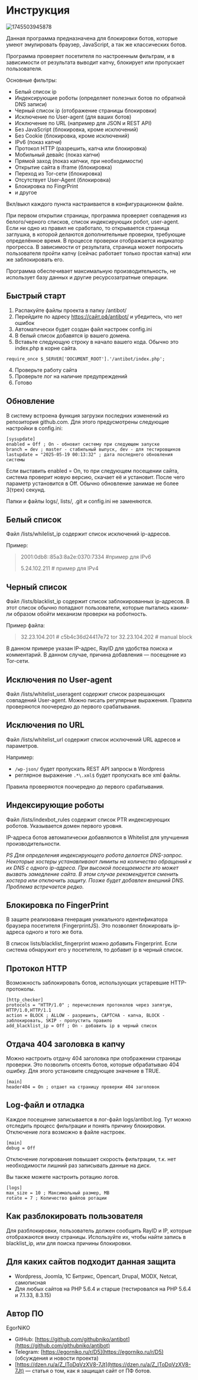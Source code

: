 # Инструкция

![1745503945878](images/README/1745503945878.png)

Данная программа предназначена для блокировки ботов, которые умеют эмулировать браузер, JavaScript, а так же классических ботов.

Программа проверяет посетителя по настроенным фильтрам, и в зависимости от результата выводит капчу, блокирует или пропускает пользователя.

Основные фильтры:

* Белый список ip
* Индексирующие роботы (определяет полезных ботов по обратной DNS записи)
* Черный список ip (отображение страницы блокировки)
* Исключение по User-agent (для ваших ботов)
* Исключение по URL (например для JSON и REST API)
* Без JavaScript (блокировка, кроме исключений)
* Без Cookie (блокировка, кроме исключений)
* IPv6 (показ капчи)
* Протокол HTTP (разрешить, капча или блокировка)
* Мобильный девайс (показ капчи)
* Прямой заход (показ капчки, при необходимости)
* Открытие сайта в iframe (блокировка)
* Переход из Tor-сети (блокировка)
* Отсутствует User-Agent (блокировка)
* Блокировка по FingrPrint
* и другое

Вкл/выкл каждого пункта настраивается в конфигурационном файле.

При первом открытии страницы, программа проверяет совпадения из белого/черного списков, список индексирующих робот, user-agent. Если ни одно из правил не сработало, то открывается страница заглушка, в которой делаются дополнительные проверки, требующие определённое время. В процессе проверки отображается индикатор прогресса. В зависимости от результата, страница может попросить пользователя пройти капчу (сейчас работает только простая капча) или же заблокировать его.

Программа обеспечивает максимальную производительность, не использует базу данных и другие ресурсозатратные операции.

## Быстрый старт

1. Распакуйте файлы проекта в папку /antibot/
2. Перейдите по адресу https://сайт.рф/antibot/ и убедитесь, что нет ошибок
3. Автоматически будет создан файл настроек config.ini
4. В белый список добавятся ip вашего домена.
5. Вставьте следующую строку в начало вашего кода. Обычно это index.php в корне сайта.

```
require_once $_SERVER['DOCUMENT_ROOT'].'/antibot/index.php';
```

4. Проверьте работу сайта
5. Проверьте лог на наличие предупреждений
6. Готово

## Обновление

В систему встроена функция загрузки последних изменений из репозитория github.com. Для этого предусмотрены следующие настройки в config.ini:

```
[sysupdate]
enabled = Off ; On - обновит систему при следующем запуске
branch = dev ; master - стабильный выпуск, dev - для тестировщиков
lastupdate = "2025-05-19 00:13:32" ; дата последнего обновления системы
```

Если выставить enabled = On, то при следующем посещении сайта, система проверит новую версию, скачает её и установит. После чего параметр установится в Off. Обычно обновление занимае не более 3(трех) секунд.

Папки и файлы logs/, lists/, .git и config.ini не заменяются.

## Белый список

Файл /lists/whilelist_ip содержит список исключений ip-адресов.

Пример:

> 2001:0db8::85a3:8a2e:0370:7334 #пример для IPv6
>
> 5.24.102.211 # пример для IPv4

## Черный список

Файл /lists/blacklist_ip содержит список заблокированных ip-адресов. В этот список обычно попадают пользователи, которые пытались каким-ли образом обойти механизм проверки на роботность.

Пример файла:

> 32.23.104.201 # c5b4c36d24417e72 tor
> 32.23.104.202 # manual block

В данном примере указан IP-адрес, RayID для удобства поиска и комментарий. В данном случае, причина добавления — посещение из Tor-сети.

## Исключения по User-agent

Файл /lists/whitelist_useragent содержит список разрешающих совпадений User-agent. Можно писать регулярные выражения. Правила проверяются поочередно до первого срабатывания.

## Исключения по URL

Файл /lists/whitelist_url содержит список исключений URL адресов и параметров.

Например:

* `/wp-json/` будет пропускать REST API запросы в Wordpress
* реглярное выражение `.*\.xml$` будет пропускать все xml файлы.

Правила проверяются поочередно до первого срабатывания.

## Индексирующие роботы

Файл /lists/indexbot_rules содержит список PTR индексирующих роботов. Указывается домен первого уровня.

IP-адреса ботов автоматически добавляются в Whitelist для улучшения производительности.

*PS Для определения индексирующего робота делается DNS-запрос. Некоторые хостеры устанавливают лимиты на количество обращений к их DNS с одного ip-адреса. При высокой посещаемости это может вызвать замедление сайта. В этом случае рекомендуется сменить хостера или отключить защиту. Позже будет добавлен внешний DNS. Проблема встречается редко.*

## Блокировка по FingerPrint

В защите реализована генерация уникального идентификатора браузера посетителя (FingerprintJS). Это позволяет блокировать ip-адреса одного и того же бота.

В список lists/blacklist_fingerprint можно добавить Fingerprint. Если система обнаружит его у посетителя, то добавит ip в черный список.

## Протокол HTTP

Возможность заблокировать ботов, использующих устаревшие HTTP-протоколы.

```
[http_checker]
protocols = "HTTP/1.0" ; перечисления протоколов через запятую, HTTP/1.0,HTTP/1.1
action = BLOCK ; ALLOW - разрешить, CAPTCHA - капча, BLOCK - заблокировать, SKIP - пропустить правило
add_blacklist_ip = Off ; On - добавить ip в черный список
```

## Отдача 404 заголовка в капчу

Можно настроить отдачу 404 заголовка при отображении страницы проверки. Это позволить отсеять ботов, которые обрабатываю 404 ошибку. Для этого установите следующее значение в TRUE.

```
[main]
header404 = On ; отдает на страницу проверки 404 заголовок
```

## Log-файл и отладка

Каждое посещение записывается в лог-файл logs/antibot.log. Тут можно отследить процесс фильтрации и понять причину блокировки. Отключение лога возможно в файле настроек.

```
[main]
debug = Off
```

Отключение логирования повышает скорость фильтрации, т.к. нет необходимости лишний раз записывать данные на диск.

Вы также можете настроить ротацию логов.

```
[logs]
max_size = 10 ; Максимальный размер, MB
rotate = 7 ; Количество файлов ротации
```

## Как разблокировать пользователя

Для разблокировки, пользователь должен сообщить RayID и IP, которые отображаются внизу страницы. Используйте их, чтобы найти запись в blacklist_ip, или для поиска причины блокировки.

## Для каких сайтов подходит данная защита

* Wordpress, Joomla, 1С Битрикс, Opencart, Drupal, MODX, Netcat, самописная
* Для любых сайтов на PHP 5.6.4 и старше (тестировался на PHP 5.6.4 и 7.1.33, 8.3.15)

## Автор ПО

EgorNiKO

* GitHub: [https://github.com/githubniko/antibot](https://github.com/githubniko/antibot)
* Telegram: [https://egorniko.ru/r/D5](https://egorniko.ru/r/D5) (обсуждения и новости проекта)
* [https://dzen.ru/a/Z_lToDqVzXV8-7Jt](https://dzen.ru/a/Z_lToDqVzXV8-7Jt) — статья о том, как я защищал сайт от ПФ ботов.
